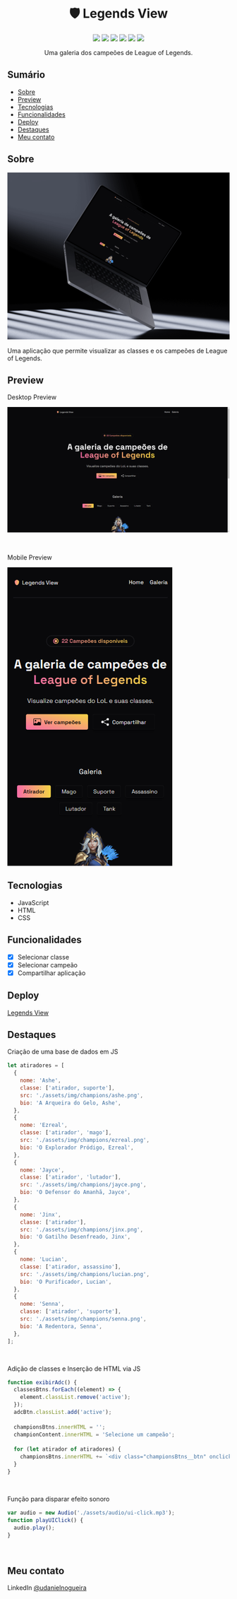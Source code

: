 <div align="center">
  <h1>🛡️ Legends View</h1>
  <img src="https://img.shields.io/github/languages/count/udanielnogueira/legends-view">
  <img src="https://img.shields.io/github/languages/top/udanielnogueira/legends-view">
  <img src="https://img.shields.io/github/languages/code-size/udanielnogueira/legends-view">
  <img src="https://img.shields.io/github/last-commit/udanielnogueira/legends-view">
  <img src="https://img.shields.io/github/deployments/udanielnogueira/legends-view/github-pages">
  <img src="https://img.shields.io/badge/responsive-yes-ff69b4">
  <p>Uma galeria dos campeões de League of Legends.</p>
</div>

## Sumário

- [Sobre](#about)
- [Preview](#preview)
- [Tecnologias](#built-with)
- [Funcionalidades](#key-features)
- [Deploy](#deploy)
- [Destaques](#highlights)
- [Meu contato](#contact)

<h2 id="about">Sobre</h2>

<img src="./assets/img/desktop-mockup.png">

Uma aplicação que permite visualizar as classes e os campeões de League of Legends.

<h2 id="preview">Preview</h2>

Desktop Preview

![Desktop Preview](./assets/img/desktop-preview.png 'Desktop Preview')

<br>

Mobile Preview

<img src="./assets/img/mobile-preview.png">

<h2 id="built-with">Tecnologias</h2>

- JavaScript
- HTML
- CSS

<h2 id="key-features">Funcionalidades</h2>

- [x] Selecionar classe
- [x] Selecionar campeão
- [x] Compartilhar aplicação

<h2 id="deploy">Deploy</h2>

[Legends View](https://udanielnogueira.github.io/legends-view/)

<h2 id="highlights">Destaques</h2>

Criação de uma base de dados em JS

```js
let atiradores = [
  {
    nome: 'Ashe',
    classe: ['atirador, suporte'],
    src: './assets/img/champions/ashe.png',
    bio: 'A Arqueira do Gelo, Ashe',
  },
  {
    nome: 'Ezreal',
    classe: ['atirador', 'mago'],
    src: './assets/img/champions/ezreal.png',
    bio: 'O Explorador Pródigo, Ezreal',
  },
  {
    nome: 'Jayce',
    classe: ['atirador', 'lutador'],
    src: './assets/img/champions/jayce.png',
    bio: 'O Defensor do Amanhã, Jayce',
  },
  {
    nome: 'Jinx',
    classe: ['atirador'],
    src: './assets/img/champions/jinx.png',
    bio: 'O Gatilho Desenfreado, Jinx',
  },
  {
    nome: 'Lucian',
    classe: ['atirador, assassino'],
    src: './assets/img/champions/lucian.png',
    bio: 'O Purificador, Lucian',
  },
  {
    nome: 'Senna',
    classe: ['atirador', 'suporte'],
    src: './assets/img/champions/senna.png',
    bio: 'A Redentora, Senna',
  },
];
```

<br>

Adição de classes e Inserção de HTML via JS

```js
function exibirAdc() {
  classesBtns.forEach((element) => {
    element.classList.remove('active');
  });
  adcBtn.classList.add('active');

  championsBtns.innerHTML = '';
  championContent.innerHTML = 'Selecione um campeão';

  for (let atirador of atiradores) {
    championsBtns.innerHTML += `<div class="championsBtns__btn" onclick="playUIClick(), exibirAdcImg(this)">${atirador.nome}</div>`;
  }
}
```

<br>

Função para disparar efeito sonoro

```js
var audio = new Audio('./assets/audio/ui-click.mp3');
function playUIClick() {
  audio.play();
}
```

<br>

<h2 id="contact">Meu contato</h2>

LinkedIn [@udanielnogueira](https://www.linkedin.com/in/udanielnogueira/)
